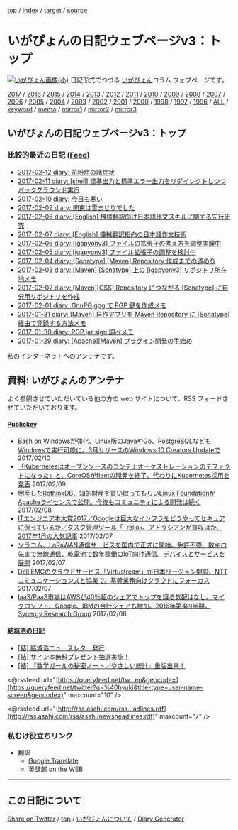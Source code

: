 [top](index.html) / [index](index.html) / [target](https://igapyon.github.io/diary/README.html) / [source](https://github.com/igapyon/diary/blob/gh-pages/README.src.md) 

いがぴょんの日記ウェブページv3：トップ
=====================================================================================================
[![いがぴょん画像(小)](https://igapyon.github.io/diary/images/iga200306s.jpg "いがぴょん")](https://igapyon.github.io/diary/memo/memoigapyon.html) 日記形式でつづる [いがぴょん](https://igapyon.github.io/diary/memo/memoigapyon.html)コラム ウェブページです。

[2017](2017/index.html)
/ [2016](2016/index.html)
/ [2015](2015/index.html)
/ [2014](2014/index.html)
/ [2013](2013/index.html)
/ [2012](2012/index.html)
/ [2011](2011/index.html)
/ [2010](2010/index.html)
/ [2009](2009/index.html)
/ [2008](2008/index.html)
/ [2007](2007/index.html)
/ [2006](2006/index.html)
/ [2005](2005/index.html)
/ [2004](2004/index.html)
/ [2003](2003/index.html)
/ [2002](2002/index.html)
/ [2001](2001/index.html)
/ [2000](2000/index.html)
/ [1998](1998/index.html)
/ [1997](1997/index.html)
/ [1996](1996/index.html)
/ [ALL](idxall.html)
 / [keyword](keyword/index.html) / [memo](memo/index.html) / [mirror1](http://www.igapyon.jp/igapyon/diary/) / [mirror2](http://igapyon.a.la9.jp/igapyon/diary/) / [mirror3](https://igapyon.github.io/diary/)

## いがぴょんの日記ウェブページv3：トップ

### 比較的最近の日記 ([Feed](https://igapyon.github.io/diary/atomRecent.xml))

* [2017-02-12 diary: 花粉症の諸症状](2017/ig170212.html)
* [2017-02-11 diary: [shell] 標準出力と標準エラー出力をリダイレクトしつつバックグラウンド実行](2017/ig170211.html)
* [2017-02-10 diary: 今日も寒い](2017/ig170210.html)
* [2017-02-09 diary: 関東は雪まじりでした](2017/ig170209.html)
* [2017-02-08 diary: [English] 機械翻訳向け日本語作文スキルに関する先行研究](2017/ig170208.html)
* [2017-02-07 diary: [English] 機械翻訳指向の日本語作文技術](2017/ig170207.html)
* [2017-02-06 diary: [igapyonv3] ファイルの拡張子の考え方を調整実験中](2017/ig170206.html)
* [2017-02-05 diary: [igapyonv3] ファイル拡張子の調整を検討中](2017/ig170205.html)
* [2017-02-04 diary: [Sonatype] [Maven] Repository 作成までの道のり](2017/ig170204.html)
* [2017-02-03 diary: [Maven] [Sonatype] 上の [igapyonv3] リポジトリ所在地メモ](2017/ig170203.html)
* [2017-02-02 diary: [Maven][OSS] Repository につながる [Sonatype] に自分用リポジトリを作成](2017/ig170202.html)
* [2017-02-01 diary: GnuPG gpg で PGP 鍵を作成メモ](2017/ig170201.html)
* [2017-01-31 diary: [Maven] 自作アプリを Maven Repository に [Sonatype] 経由で登録する方法メモ](2017/ig170131.html)
* [2017-01-30 diary: PGP jar sign 調べメモ](2017/ig170130.html)
* [2017-01-29 diary: [Apache][Maven] プラグイン開発の手始め](2017/ig170129.html)


私のインターネットへのアンテナです。


## 資料: いがぴょんのアンテナ

よく参照させていただいている他の方の web サイトについて、RSS フィードさせていただいております。


#### [Publickey](http://www.publickey1.jp/)

* [Bash on Windowsが強化、Linux版のJavaやGo、PostgreSQLなどもWindowsで実行可能に。3月リリースのWindows 10 Creators Updateで](http://www.publickey1.jp/blog/17/bash_on_windows_creators_update.html) 2017/02/10
* [「Kubernetesはオープンソースのコンテナオーケストレーションのデファクトになった」と、CoreOSがfleetの開発を終了、代わりにKubernetes採用を発表](http://www.publickey1.jp/blog/17/kubernetescoreosfleetkubernetes.html) 2017/02/09
* [倒産したRethinkDB、知的財産を買い取ってもらいLinux FoundationがApacheライセンスで公開。今後もコミュニティによる開発は続く](http://www.publickey1.jp/blog/17/rethinkdblinux_foundationapache.html) 2017/02/08
* [ITエンジニア本大賞2017／Googleは巨大なインフラをどうやってセキュアに保っているか／タスク管理ツール「Trello」、アトラシアンが買収ほか、2017年1月の人気記事](http://www.publickey1.jp/blog/17/it2017googletrello20171.html) 2017/02/07
* [ソラコム、LoRaWAN通信サービスを国内で正式に開始。免許不要、数キロ先まで無線通信、乾電池で数年稼働のIoT向け通信。デバイスとサービスを展開](http://www.publickey1.jp/blog/17/lorawaniot.html) 2017/02/07
* [Dell EMCのクラウドサービス「Virtustream」が日本リージョン開設、NTTコミュニケーションズと協業で。基幹業務向けクラウドにフォーカス](http://www.publickey1.jp/blog/17/dell_emcvirtustreamntt.html) 2017/02/07
* [IaaS/PaaS市場はAWSが40％超のシェアでトップを譲る気配はなし。マイクロソフト、Google、IBMの合計シェアも増加、2016年第4四半期。Synergy Research Group](http://www.publickey1.jp/blog/17/iaaspaasaws40googleibm20164synergy_research_group.html) 2017/02/06


#### [結城浩の日記](http://www.hyuki.com/d/)

* [[結] 結城浩ニュースレター発行](http://www.hyuki.com/d/201701.html#i20170129183643) 
* [[結] サイン本無料プレゼント抽選実施！](http://www.hyuki.com/d/201612.html#i20161207093023) 
* [[結] 『数学ガールの秘密ノート／やさしい統計』重版出来！](http://www.hyuki.com/d/201611.html#i20161112114124) 


<@rssfeed url="[https://queryfeed.net/tw...en&geocode=](https://queryfeed.net/twitter?q=%40hyuki&title-type=user-name-screen&geocode=)" maxcount="10" />

<@rssfeed url="[http://rss.asahi.com/rss...adlines.rdf](http://rss.asahi.com/rss/asahi/newsheadlines.rdf)" maxcount="7" />


### 私むけ役立ちリンク

* 翻訳
  * [Google Translate](https://translate.google.com/)
  * [英辞郎 on the WEB](http://eow.alc.co.jp/search?q=Apple)

----------------------------------------------------------------------------------------------------

## この日記について

[Share on Twitter](https://twitter.com/intent/tweet?hashtags=igapyon%2Cdiary%2C%E3%81%84%E3%81%8C%E3%81%B4%E3%82%87%E3%82%93&text=%E3%81%84%E3%81%8C%E3%81%B4%E3%82%87%E3%82%93%E3%81%AE%E6%97%A5%E8%A8%98%E3%82%A6%E3%82%A7%E3%83%96%E3%83%9A%E3%83%BC%E3%82%B8v3%EF%BC%9A%E3%83%88%E3%83%83%E3%83%97&url=https%3A%2F%2Figapyon.github.io%2Fdiary%2FREADME.html) / [top](index.html) / [いがぴょんについて](https://igapyon.github.io/diary/memo/memoigapyon.html) / [Diary Generator](https://github.com/igapyon/igapyonv3)
